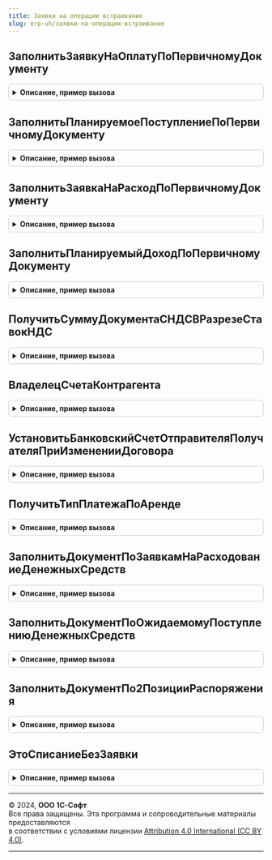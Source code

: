 ```yaml
---
title: Заявки на операции встраивание
slug: erp-uh/заявки-на-операции-встраивание
---
```



## ЗаполнитьЗаявкуНаОплатуПоПервичномуДокументу
<details style="margin: 1em 0; padding: 0.5em; border: 1px solid #ccc; border-radius: 6px;">

<summary style="font-weight: bold; cursor: pointer;">Описание, пример вызова</summary>

```bsl

Процедура ЗаполнитьЗаявкуНаОплатуПоПервичномуДокументу(Объект, ПервичныйДокумент, ДополнительныеСвойства) Экспорт
```

Пример вызова
```bsl
ЗаявкиНаОперацииВстраивание.ЗаполнитьЗаявкуНаОплатуПоПервичномуДокументу(Объект, ПервичныйДокумент, ДополнительныеСвойства) 
```
</details>

## ЗаполнитьПланируемоеПоступлениеПоПервичномуДокументу
<details style="margin: 1em 0; padding: 0.5em; border: 1px solid #ccc; border-radius: 6px;">

<summary style="font-weight: bold; cursor: pointer;">Описание, пример вызова</summary>

```bsl

Процедура ЗаполнитьПланируемоеПоступлениеПоПервичномуДокументу(Объект, ПервичныйДокумент, ДополнительныеСвойства) Экспорт
```

Пример вызова
```bsl
ЗаявкиНаОперацииВстраивание.ЗаполнитьПланируемоеПоступлениеПоПервичномуДокументу(Объект, ПервичныйДокумент, ДополнительныеСвойства) 
```
</details>

## ЗаполнитьЗаявкаНаРасходПоПервичномуДокументу
<details style="margin: 1em 0; padding: 0.5em; border: 1px solid #ccc; border-radius: 6px;">

<summary style="font-weight: bold; cursor: pointer;">Описание, пример вызова</summary>

```bsl

Процедура ЗаполнитьЗаявкаНаРасходПоПервичномуДокументу(Объект, ПервичныйДокумент, ДополнительныеСвойства) Экспорт
```

Пример вызова
```bsl
ЗаявкиНаОперацииВстраивание.ЗаполнитьЗаявкаНаРасходПоПервичномуДокументу(Объект, ПервичныйДокумент, ДополнительныеСвойства) 
```
</details>

## ЗаполнитьПланируемыйДоходПоПервичномуДокументу
<details style="margin: 1em 0; padding: 0.5em; border: 1px solid #ccc; border-radius: 6px;">

<summary style="font-weight: bold; cursor: pointer;">Описание, пример вызова</summary>

```bsl

Процедура ЗаполнитьПланируемыйДоходПоПервичномуДокументу(Объект, ПервичныйДокумент, ДополнительныеСвойства) Экспорт
```

Пример вызова
```bsl
ЗаявкиНаОперацииВстраивание.ЗаполнитьПланируемыйДоходПоПервичномуДокументу(Объект, ПервичныйДокумент, ДополнительныеСвойства) 
```
</details>

## ПолучитьСуммуДокументаСНДСВРазрезеСтавокНДС
<details style="margin: 1em 0; padding: 0.5em; border: 1px solid #ccc; border-radius: 6px;">

<summary style="font-weight: bold; cursor: pointer;">Описание, пример вызова</summary>

```bsl

// Рассчитываем сумму документа со всеми налогами в разрезе ставок НДС
//
// Параметры:
//  ДокументОбъект    - ссылка документа, сумму которого надо рассчитать
//  ИмяТабличнойЧасти - строка, имя табличной части, сумму которой надо рассчитать.
//                      Если она не заполнена, считаем по всем табличным частям, в которых есть "Сумма"
//  НеУчитыватьТару   - булево, если Истина и ИмяТабличнойЧасти неопределено, то в расчете сумм тару не учитываем
//
// Возвращаемое значение:
//  ТаблицаЗначений
//		Колонки:
//			Сумма		- Сумма документа со всеми налогами
//			СтавкаНДС	- ПеречислениеСсылка.СтавкиНДС
//			СуммаНДС	- Сумма НДС по ставке
//
Функция ПолучитьСуммуДокументаСНДСВРазрезеСтавокНДС(ДокументОбъект) Экспорт
```

Пример вызова
```bsl
Результат = ЗаявкиНаОперацииВстраивание.ПолучитьСуммуДокументаСНДСВРазрезеСтавокНДС(ДокументОбъект) 
```
</details>

## ВладелецСчетаКонтрагента
<details style="margin: 1em 0; padding: 0.5em; border: 1px solid #ccc; border-radius: 6px;">

<summary style="font-weight: bold; cursor: pointer;">Описание, пример вызова</summary>

```bsl

Функция ВладелецСчетаКонтрагента(Форма, Значение) Экспорт
```

Пример вызова
```bsl
Результат = ЗаявкиНаОперацииВстраивание.ВладелецСчетаКонтрагента(Форма, Значение) 
```
</details>

## УстановитьБанковскийСчетОтправителяПолучателяПриИзмененииДоговора
<details style="margin: 1em 0; padding: 0.5em; border: 1px solid #ccc; border-radius: 6px;">

<summary style="font-weight: bold; cursor: pointer;">Описание, пример вызова</summary>

```bsl

// Процедура устанавливает  Организация-ОрганизацияПолучатель-ОрганизацияОтправитель
Процедура УстановитьБанковскийСчетОтправителяПолучателяПриИзмененииДоговора(ОбъектЗаявка, РеквизитыЗаявки, Договор, РеквизитыДоговора, ИзмениласьВалютаОплаты) Экспорт
```

Пример вызова
```bsl
ЗаявкиНаОперацииВстраивание.УстановитьБанковскийСчетОтправителяПолучателяПриИзмененииДоговора(ОбъектЗаявка, РеквизитыЗаявки, Договор, РеквизитыДоговора, ИзмениласьВалютаОплаты) 
```
</details>

## ПолучитьТипПлатежаПоАренде
<details style="margin: 1em 0; padding: 0.5em; border: 1px solid #ccc; border-radius: 6px;">

<summary style="font-weight: bold; cursor: pointer;">Описание, пример вызова</summary>

```bsl

Функция ПолучитьТипПлатежаПоАренде(ЭлементСтруктурыЗадолженности) Экспорт
```

Пример вызова
```bsl
Результат = ЗаявкиНаОперацииВстраивание.ПолучитьТипПлатежаПоАренде(ЭлементСтруктурыЗадолженности) 
```
</details>

## ЗаполнитьДокументПоЗаявкамНаРасходованиеДенежныхСредств
<details style="margin: 1em 0; padding: 0.5em; border: 1px solid #ccc; border-radius: 6px;">

<summary style="font-weight: bold; cursor: pointer;">Описание, пример вызова</summary>

```bsl

// Процедура заполняет документ на основании заявок на расходование денежных средств.
//
// Параметры:
//	ДокументОбъект - ДокументОбъект.ЗаявкаНаРасходованиеДС - объект заполнения
//	ДанныеЗаполнения - Структура - Данные заполнения
//	ТабличнаяЧасть - ТабличнаяЧасть - Табличная часть документа
//	ФормаОплаты - ПеречислениеСсылка.ФормыОплаты - Фактическая форма оплаты (зависит от вводимого документа оплаты).
//
Процедура ЗаполнитьДокументПоЗаявкамНаРасходованиеДенежныхСредств(ДокументОбъект, ДанныеЗаполнения, ТабличнаяЧасть, ФормаОплаты) Экспорт
```

Пример вызова
```bsl
ЗаявкиНаОперацииВстраивание.ЗаполнитьДокументПоЗаявкамНаРасходованиеДенежныхСредств(ДокументОбъект, ДанныеЗаполнения, ТабличнаяЧасть, ФормаОплаты) 
```
</details>

## ЗаполнитьДокументПоОжидаемомуПоступлениюДенежныхСредств
<details style="margin: 1em 0; padding: 0.5em; border: 1px solid #ccc; border-radius: 6px;">

<summary style="font-weight: bold; cursor: pointer;">Описание, пример вызова</summary>

```bsl

// Процедура заполняет документ на основании ожидаемого поступления денежных средств
Процедура ЗаполнитьДокументПоОжидаемомуПоступлениюДенежныхСредств(ДанныеЗаполнения, ТабличнаяЧасть, ФормаОплаты) Экспорт
```

Пример вызова
```bsl
ЗаявкиНаОперацииВстраивание.ЗаполнитьДокументПоОжидаемомуПоступлениюДенежныхСредств(ДанныеЗаполнения, ТабличнаяЧасть, ФормаОплаты) 
```
</details>

## ЗаполнитьДокументПо2ПозицииРаспоряжения
<details style="margin: 1em 0; padding: 0.5em; border: 1px solid #ccc; border-radius: 6px;">

<summary style="font-weight: bold; cursor: pointer;">Описание, пример вызова</summary>

```bsl

// Процедура заполняет документ по встречной операции распоряжения на перемещение денежных средств.
//
// Параметры:
//	ДокументОснование - ДокументСсылка.РаспоряжениеНаПеремещениеДенежныхСредств - Документ - основание
//	ДокументОбъект - ДокументОбъект - Текущий документ
//	ДанныеЗаполнения - Структура - Данные заполнения
//	РасшифровкаПлатежа - ТабличныеЧасти - Табличная часть "Расшифровка платежа" документа.
//
Процедура ЗаполнитьДокументПо2ПозицииРаспоряжения( Экспорт
```

Пример вызова
```bsl
ЗаявкиНаОперацииВстраивание.ЗаполнитьДокументПо2ПозицииРаспоряжения();
```
</details>

## ЭтоСписаниеБезЗаявки
<details style="margin: 1em 0; padding: 0.5em; border: 1px solid #ccc; border-radius: 6px;">

<summary style="font-weight: bold; cursor: pointer;">Описание, пример вызова</summary>

```bsl

Функция ЭтоСписаниеБезЗаявки(Объект) Экспорт
```

Пример вызова
```bsl
Результат = ЗаявкиНаОперацииВстраивание.ЭтоСписаниеБезЗаявки(Объект) 
```
</details>

---

© 2024, **ООО 1С-Софт**  
Все права защищены. Эта программа и сопроводительные материалы предоставляются  
в соответствии с условиями лицензии [Attribution 4.0 International (CC BY 4.0)](https://creativecommons.org/licenses/by/4.0/legalcode).

---
